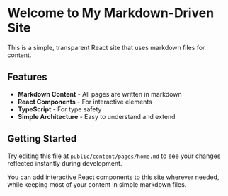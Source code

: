 # Welcome to My Markdown-Driven Site

This is a simple, transparent React site that uses markdown files for content.

## Features

- **Markdown Content** - All pages are written in markdown
- **React Components** - For interactive elements
- **TypeScript** - For type safety
- **Simple Architecture** - Easy to understand and extend

## Getting Started

Try editing this file at `public/content/pages/home.md` to see your changes reflected instantly during development.

You can add interactive React components to this site wherever needed, while keeping most of your content in simple markdown files.
